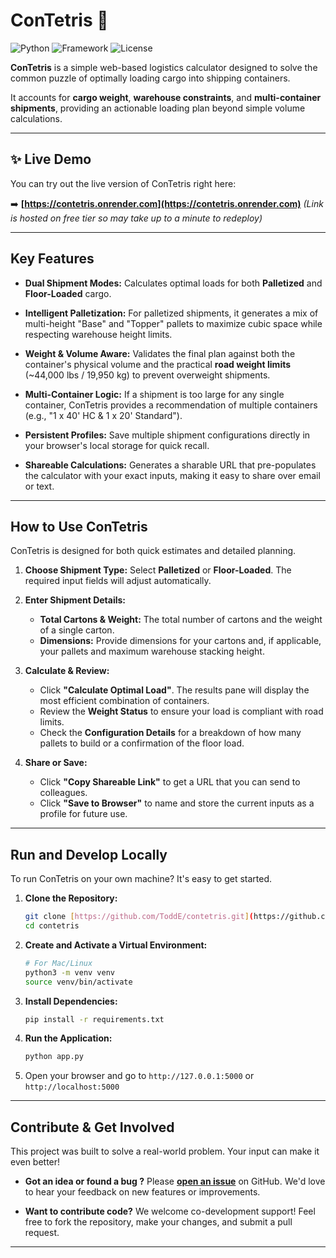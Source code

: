 # ConTetris 🧩

![Python](https://img.shields.io/badge/Python-3.x-blue?logo=python)
![Framework](https://img.shields.io/badge/Flask-3.x-black?logo=flask)
![License](https://img.shields.io/badge/License-MIT-green)


**ConTetris** is a simple web-based logistics calculator designed to solve the common puzzle of optimally loading cargo into shipping containers. 

It accounts for **cargo weight**, **warehouse constraints**, and **multi-container shipments**, providing an actionable loading plan beyond simple volume calculations.

---

## ✨ Live Demo

You can try out the live version of ConTetris right here:

➡️ **[https://contetris.onrender.com](https://contetris.onrender.com)** *(Link is hosted on free tier so may take up to a minute to redeploy)*

---

## Key Features

* **Dual Shipment Modes:** Calculates optimal loads for both **Palletized** and **Floor-Loaded** cargo.

* **Intelligent Palletization:** For palletized shipments, it generates a mix of multi-height "Base" and "Topper" pallets to maximize cubic space while respecting warehouse height limits.

* **Weight & Volume Aware:** Validates the final plan against both the container's physical volume and the practical **road weight limits** (~44,000 lbs / 19,950 kg) to prevent overweight shipments.

* **Multi-Container Logic:** If a shipment is too large for any single container, ConTetris provides a recommendation of multiple containers (e.g., "1 x 40' HC & 1 x 20' Standard").

* **Persistent Profiles:** Save multiple shipment configurations directly in your browser's local storage for quick recall.

* **Shareable Calculations:** Generates a sharable URL that pre-populates the calculator with your exact inputs, making it easy to share over email or text.

---

## How to Use ConTetris
ConTetris is designed for both quick estimates and detailed planning.


1.  **Choose Shipment Type:** Select **Palletized** or **Floor-Loaded**. The required input fields will adjust automatically.

2.  **Enter Shipment Details:**
    * **Total Cartons & Weight:** The total number of cartons and the weight of a single carton.
    * **Dimensions:** Provide dimensions for your cartons and, if applicable, your pallets and maximum warehouse stacking height.

3.  **Calculate & Review:**
    * Click **"Calculate Optimal Load"**. The results pane will display the most efficient combination of containers.
    * Review the **Weight Status** to ensure your load is compliant with road limits.
    * Check the **Configuration Details** for a breakdown of how many pallets to build or a confirmation of the floor load.

4.  **Share or Save:**
    * Click **"Copy Shareable Link"** to get a URL that you can send to colleagues.
    * Click **"Save to Browser"** to name and store the current inputs as a profile for future use.

---
## Run and Develop Locally
To run ConTetris on your own machine? It's easy to get started.

1.  **Clone the Repository:**
    ```bash
    git clone [https://github.com/ToddE/contetris.git](https://github.com/ToddE/contetris.git)
    cd contetris
    ```
2.  **Create and Activate a Virtual Environment:**
    ```bash
    # For Mac/Linux
    python3 -m venv venv
    source venv/bin/activate
    ```
3.  **Install Dependencies:**
    ```bash
    pip install -r requirements.txt
    ```
4.  **Run the Application:**
    ```bash
    python app.py
    ```
5.  Open your browser and go to `http://127.0.0.1:5000` or `http://localhost:5000`

---

## Contribute & Get Involved

This project was built to solve a real-world problem. Your input can make it even better!

* **Got an idea or found a bug ?** Please [**open an issue**](https://github.com/ToddE/ConTetris/issues) on GitHub. We'd love to hear your feedback on new features or improvements.

* **Want to contribute code?** We welcome co-development support! Feel free to fork the repository, make your changes, and submit a pull request.



---